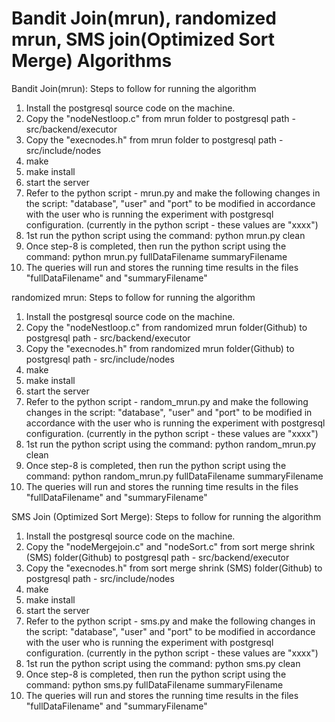 # Bandit Join(mrun), randomized mrun, SMS join(Optimized Sort Merge) Algorithms

  Bandit Join(mrun): Steps to follow for running the algorithm
  1. Install the postgresql source code on the machine.
  2. Copy the "nodeNestloop.c" from mrun folder to postgresql path - src/backend/executor
  3. Copy the "execnodes.h" from mrun folder to postgresql path - src/include/nodes
  4. make
  5. make install
  6. start the server
  7. Refer to the python script - mrun.py and make the following changes in the script:
     "database", "user" and "port" to be modified in accordance with the user who is running the experiment with postgresql configuration.
     (currently in the python script - these values are "xxxx")
  8. 1st run the python script using the command: python mrun.py clean
  9. Once step-8 is completed, then run the python script using the command: python mrun.py fullDataFilename summaryFilename
  10. The queries will run and stores the running time results in the files "fullDataFilename" and "summaryFilename"
  
  
  randomized mrun: Steps to follow for running the algorithm
  1. Install the postgresql source code on the machine.
  2. Copy the "nodeNestloop.c" from randomized mrun folder(Github) to postgresql path - src/backend/executor
  3. Copy the "execnodes.h" from randomized mrun folder(Github) to postgresql path - src/include/nodes
  4. make
  5. make install
  6. start the server
  7. Refer to the python script - random_mrun.py and make the following changes in the script:
     "database", "user" and "port" to be modified in accordance with the user who is running the experiment with postgresql configuration.
     (currently in the python script - these values are "xxxx")
  8. 1st run the python script using the command: python random_mrun.py clean
  9. Once step-8 is completed, then run the python script using the command: python random_mrun.py fullDataFilename summaryFilename
  10. The queries will run and stores the running time results in the files "fullDataFilename" and "summaryFilename"
  
  
  SMS Join (Optimized Sort Merge): Steps to follow for running the algorithm
  1. Install the postgresql source code on the machine.
  2. Copy the "nodeMergejoin.c" and "nodeSort.c" from sort merge shrink (SMS) folder(Github) to postgresql path - src/backend/executor
  3. Copy the "execnodes.h" from sort merge shrink (SMS) folder(Github) to postgresql path - src/include/nodes
  4. make
  5. make install
  6. start the server
  7. Refer to the python script - sms.py and make the following changes in the script:
     "database", "user" and "port" to be modified in accordance with the user who is running the experiment with postgresql configuration.
     (currently in the python script - these values are "xxxx")
  8. 1st run the python script using the command: python sms.py clean
  9. Once step-8 is completed, then run the python script using the command: python sms.py fullDataFilename summaryFilename
  10. The queries will run and stores the running time results in the files "fullDataFilename" and "summaryFilename"

